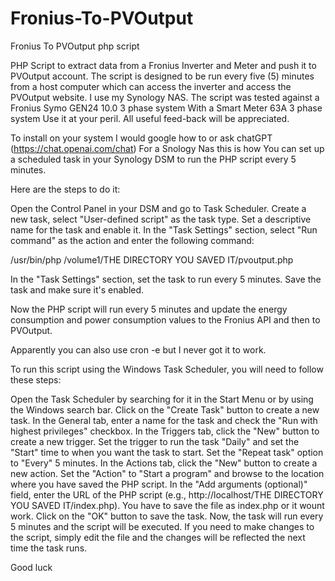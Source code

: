 # Fronius-To-PVOutput
Fronius To PVOutput php script


PHP Script to extract data from a Fronius Inverter and Meter and push it to PVOutput account.
The script is designed to be run every five (5) minutes from a host computer which
can access the inverter and access the PVOutput website. I use my Synology NAS.
The script was tested against a Fronius Symo GEN24 10.0 3 phase system With a
Smart Meter 63A 3 phase system
Use it at your peril. All useful feed-back will be appreciated.

To install on your system I would google how to or ask chatGPT (https://chat.openai.com/chat)
For a Snology Nas this is how
You can set up a scheduled task in your Synology DSM to run the PHP script every 5 minutes. 

Here are the steps to do it:

Open the Control Panel in your DSM and go to Task Scheduler.
Create a new task, select "User-defined script" as the task type.
Set a descriptive name for the task and enable it.
In the "Task Settings" section, select "Run command" as the action and enter the following command:

/usr/bin/php /volume1/THE DIRECTORY YOU SAVED IT/pvoutput.php

In the "Task Settings" section, set the task to run every 5 minutes.
Save the task and make sure it's enabled.

Now the PHP script will run every 5 minutes and update the energy consumption and power consumption values to the Fronius API and then to PVOutput.

Apparently you can also use cron -e but I never got it to work.

To run this script using the Windows Task Scheduler, you will need to follow these steps:

Open the Task Scheduler by searching for it in the Start Menu or by using the Windows search bar.
Click on the "Create Task" button to create a new task.
In the General tab, enter a name for the task and check the "Run with highest privileges" checkbox.
In the Triggers tab, click the "New" button to create a new trigger. Set the trigger to run the task "Daily" and set the "Start" time to when you want the task to start. Set the "Repeat task" option to "Every" 5 minutes.
In the Actions tab, click the "New" button to create a new action. Set the "Action" to "Start a program" and browse to the location where you have saved the PHP script.
In the "Add arguments (optional)" field, enter the URL of the PHP script (e.g., http://localhost/THE DIRECTORY YOU SAVED IT/index.php).
You have to save the file as index.php or it wount work.
Click on the "OK" button to save the task.
Now, the task will run every 5 minutes and the script will be executed. If you need to make changes to the script, simply edit the file and the changes will be reflected the next time the task runs.

Good luck
